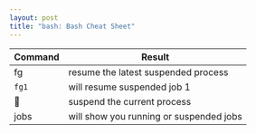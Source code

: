 ```yaml
---
layout: post
title: "bash: Bash Cheat Sheet"
---
```


|Command|Result|
|---    |---    |
|fg | resume the latest suspended process |
|`fg1`| will resume suspended job 1|
|| suspend the current process|
|jobs| will show you running or suspended jobs|
